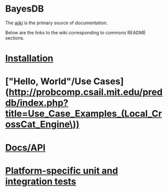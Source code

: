 BayesDB
==============

The [wiki](http://probcomp.csail.mit.edu/preddb/index.php?title=BayesDB) is the primary source of documentation.

Below are the links to the wiki corresponding to commons README sections.

[Installation](http://probcomp.csail.mit.edu/preddb/index.php?title=Installation_overview)
==============

["Hello, World"/Use Cases](http://probcomp.csail.mit.edu/preddb/index.php?title=Use_Case_Examples_(Local_CrossCat_Engine\))
============

[Docs/API](http://probcomp.csail.mit.edu/preddb/index.php?title=API)
============

[Platform-specific unit and integration tests](http://probcomp.csail.mit.edu/preddb/index.php?title=PredictiveDB#Tests)
==============
